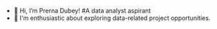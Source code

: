 - 👋 Hi, I’m Prerna Dubey!
    #A data analyst aspirant
- 👀 I'm enthusiastic about exploring data-related project opportunities.


<!---
PrernaDubey30/PrernaDubey30 is a ✨ special ✨ repository because its `README.md` (this file) appears on your GitHub profile.
You can click the Preview link to take a look at your changes.
--->
